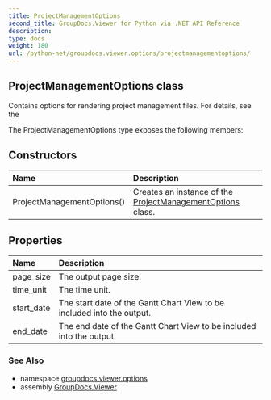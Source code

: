 ```yaml
---
title: ProjectManagementOptions
second_title: GroupDocs.Viewer for Python via .NET API Reference
description: 
type: docs
weight: 180
url: /python-net/groupdocs.viewer.options/projectmanagementoptions/
---
```


## ProjectManagementOptions class

Contains options for rendering project management files. For details, see the

The ProjectManagementOptions type exposes the following members:
## Constructors
| Name | Description |
| :- | :- |
|ProjectManagementOptions()|Creates an instance of the [ProjectManagementOptions](/python-net/groupdocs.viewer.options/projectmanagementoptions/) class.|
## Properties
| Name | Description |
| :- | :- |
|page_size|The output page size.|
|time_unit|The time unit.|
|start_date|The start date of the Gantt Chart View to be included into the output.|
|end_date|The end date of the Gantt Chart View to be included into the output.|

### See Also

* namespace [groupdocs.viewer.options](/python-net/groupdocs.viewer.options/)
* assembly [GroupDocs.Viewer](/viewer/python-net/)

